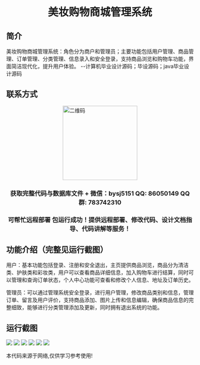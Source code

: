 <p><h1 align="center">美妆购物商城管理系统</h1></p>

## 简介
美妆购物商城管理系统：角色分为商户和管理员；主要功能包括用户管理、商品管理、订单管理、分类管理、信息录入和安全登录，支持商品浏览和购物车功能，界面简洁现代化，提升用户体验。    --计算机毕业设计源码；毕设源码；java毕业设计源码


## 联系方式
<img src="https://bs-1329754181.cos.ap-shanghai.myqcloud.com/wx.jpg" alt="二维码" style="display: block; margin: 0 auto;" width="200px">
<p><h3 align="center">获取完整代码与数据库文件 + 微信：bysj5151 QQ: 86050149 QQ群: 783742310</h3></p>
<p><h3 align="center">可帮忙远程部署 包运行成功！提供远程部署、修改代码、设计文档指导、代码讲解等服务！</h3></p>

## 功能介绍（完整见运行截图）
用户：基本功能包括登录、注册和安全退出，主页提供商品浏览，商品分为清洁类、护肤类和彩妆类，用户可以查看商品详细信息，加入购物车进行结算，同时可以管理和查询订单状态，个人中心功能可查看和修改个人信息、地址及订单历史。

管理员：可以通过管理系统安全登录，进行用户管理，修改商品类别和信息，管理订单、留言及用户评价，支持商品添加、图片上传和信息编辑，确保商品信息的完整细致，能够进行分类管理添加及更新，同时拥有退出系统的功能。


## 运行截图
![](imgs/588112-20231025234158798-5910199.png)
![](imgs/588112-20231025234203548-1916880334.png)
![](imgs/588112-20231025234207664-1836819502.png)
![](imgs/588112-20231025234211221-712481366.png)
![](imgs/588112-20231025234216992-1940375256.png)
![](imgs/588112-20231025234220501-1884158485.png)

<p>本代码来源于网络,仅供学习参考使用!</p>
